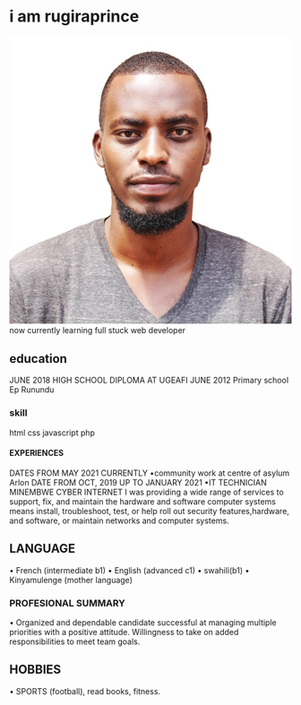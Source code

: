 # i am rugiraprince

![rugiraprince](./img/rugiraprince.png) now currently learning full stuck web
developer

## education

JUNE 2018 HIGH SCHOOL DIPLOMA AT UGEAFI JUNE 2012 Primary school Ep Runundu

### skill

html css javascript php

#### EXPERIENCES

DATES FROM MAY 2021 CURRENTLY •community work at centre of asylum Arlon DATE
FROM OCT, 2019 UP TO JANUARY 2021 •IT TECHNICIAN MINEMBWE CYBER INTERNET I was
providing a wide range of services to support, fix, and maintain the hardware
and software computer systems means install, troubleshoot, test, or help roll
out security features,hardware, and software, or maintain networks and computer
systems.

## LANGUAGE

• French (intermediate b1) • English (advanced c1) • swahili(b1) • Kinyamulenge
(mother language)

### PROFESIONAL SUMMARY

• Organized and dependable candidate successful at managing multiple priorities
with a positive attitude. Willingness to take on added responsibilities to meet
team goals.

## HOBBIES

• SPORTS (football), read books, fitness.
